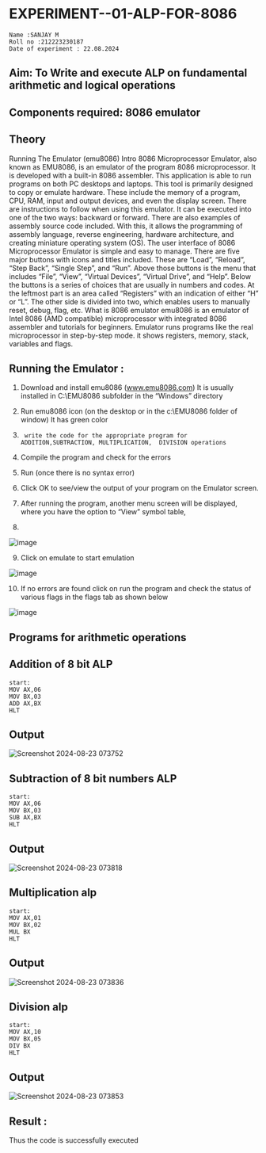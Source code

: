 # EXPERIMENT--01-ALP-FOR-8086
```
Name :SANJAY M
Roll no :212223230187
Date of experiment : 22.08.2024
```





## Aim: To Write and execute ALP on fundamental arithmetic and logical operations
## Components required: 8086  emulator 
## Theory 
Running The Emulator (emu8086) Intro 8086 Microprocessor Emulator, also known as EMU8086, is an emulator of the program 8086 microprocessor. It is developed with a built-in 8086 assembler. This application is able to run programs on both PC desktops and laptops. This tool is primarily designed to copy or emulate hardware. These include the memory of a program, CPU, RAM, input and output devices, and even the display screen. There are instructions to follow when using this emulator. It can be executed into one of the two ways: backward or forward. There are also examples of assembly source code included. With this, it allows the programming of assembly language, reverse engineering, hardware architecture, and creating miniature operating system (OS). The user interface of 8086 Microprocessor Emulator is simple and easy to manage. There are five major buttons with icons and titles included. These are “Load”, “Reload”, “Step Back”, “Single Step”, and “Run”. Above those buttons is the menu that includes “File”, “View”, “Virtual Devices”, “Virtual Drive”, and “Help”. Below the buttons is a series of choices that are usually in numbers and codes. At the leftmost part is an area called “Registers” with an indication of either “H” or “L”. The other side is divided into two, which enables users to manually reset, debug, flag, etc. What is 8086 emulator emu8086 is an emulator of Intel 8086 (AMD compatible) microprocessor with integrated 8086 assembler and tutorials for beginners. Emulator runs programs like the real microprocessor in step-by-step mode. it shows registers, memory, stack, variables and flags.


 ## Running the Emulator :
1.	Download and install emu8086 (www.emu8086.com) It is usually installed in C:\EMU8086 subfolder in the “Windows” directory
2.	  Run  emu8086 icon (on the desktop or in the c:\EMU8086 folder of window) It has green color 
 
 
3.		write the code for the appropriate program for ADDITION,SUBTRACTION, MULTIPLICATION,  DIVISION operations 

4.	 Compile the program and check for the errors 
5.	Run (once there is no syntax error) 

6.	Click OK to see/view the output of your program on the Emulator screen. 


7.	After running the program, another menu screen will be displayed, where you have the option to “View” symbol table,
8.	 


![image](https://user-images.githubusercontent.com/36288975/189273263-d65baae9-4b8f-4723-afb3-c0ffa4052b04.png)











9.	Click on emulate to start emulation 








![image](https://user-images.githubusercontent.com/36288975/189273273-9bb36ec1-e2e8-4892-8d35-37707332bfdc.png)








10.	If no errors are found click on run the program and check the status of various flags in the flags tab as shown below 






![image](https://user-images.githubusercontent.com/36288975/189273277-113a2a33-4a40-4ff8-95a5-ecd3a1f504fe.png)







## Programs for arithmetic  operations

## Addition  of 8 bit ALP 
```
start:
MOV AX,06
MOV BX,03
ADD AX,BX
HLT
```



## Output 
![Screenshot 2024-08-23 073752](https://github.com/user-attachments/assets/b94aad08-bf2a-41c7-88c7-2aca2d06f975)

 
## Subtraction   of 8 bit numbers  ALP 
 ```
 start:
MOV AX,06
MOV BX,03
SUB AX,BX
HLT
```
## Output  
![Screenshot 2024-08-23 073818](https://github.com/user-attachments/assets/0dcd02d6-8431-4ddc-ad13-18c5ddf1c0ee)

## Multiplication alp 
```
start:
MOV AX,01
MOV BX,02
MUL BX
HLT
```
 ## Output  
 ![Screenshot 2024-08-23 073836](https://github.com/user-attachments/assets/d62303d8-76c9-447b-b85e-0242eb694ae5)



## Division alp 
```
start:
MOV AX,10
MOV BX,05
DIV BX
HLT
```

## Output  
![Screenshot 2024-08-23 073853](https://github.com/user-attachments/assets/a3b22485-2832-482a-b24d-c8e2765d4087)



## Result :
Thus the code is successfully executed









